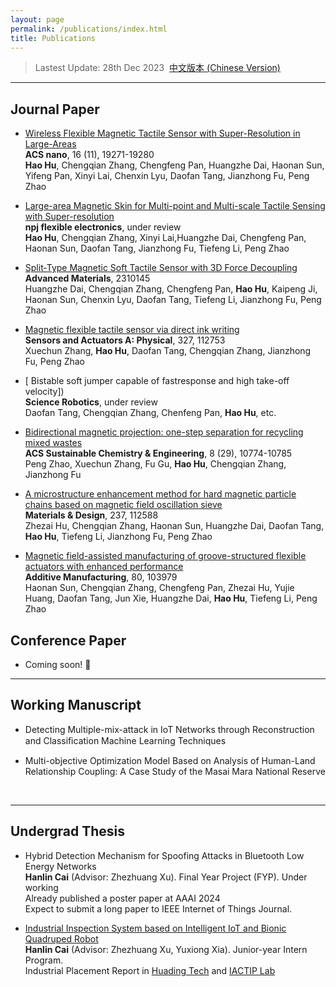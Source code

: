 ```yaml
---
layout: page
permalink: /publications/index.html
title: Publications
---
```


> Lastest Update: 28th Dec 2023&nbsp;  [中文版本 (Chinese Version)](https://caihanlin.com/file/publications-zh/)

---
## Journal Paper

- [Wireless Flexible Magnetic Tactile Sensor with Super-Resolution in Large-Areas](https://pubs.acs.org/doi/epdf/10.1021/acsnano.2c08664)<br>**ACS nano**, 16 (11), 19271-19280<br>**Hao Hu**, Chengqian Zhang, Chengfeng Pan, Huangzhe Dai, Haonan Sun, Yifeng Pan, Xinyi Lai, Chenxin Lyu, Daofan Tang, Jianzhong Fu, Peng Zhao

- [Large-area Magnetic Skin for Multi-point and Multi-scale Tactile Sensing with Super-resolution](https://www.researchsquare.com/article/rs-3722802/v1)<br>**npj flexible electronics**, under review<br>**Hao Hu**, Chengqian Zhang, Xinyi Lai,Huangzhe Dai, Chengfeng Pan, Haonan Sun, Daofan Tang, Jianzhong Fu, Tiefeng Li, Peng Zhao

- [Split‐Type Magnetic Soft Tactile Sensor with 3D Force Decoupling](https://onlinelibrary.wiley.com/doi/abs/10.1002/adma.202310145)<br>**Advanced Materials**, 2310145<br>Huangzhe Dai, Chengqian Zhang, Chengfeng Pan, **Hao Hu**, Kaipeng Ji, Haonan Sun, Chenxin Lyu, Daofan Tang, Tiefeng Li, Jianzhong Fu, Peng Zhao

- [Magnetic flexible tactile sensor via direct ink writing](https://www.sciencedirect.com/science/article/abs/pii/S0924424721002168)<br>**Sensors and Actuators A: Physical**, 327, 112753<br>Xuechun Zhang, **Hao Hu**, Daofan Tang, Chengqian Zhang, Jianzhong Fu, Peng Zhao

- [ Bistable soft jumper capable of fastresponse and high take-off velocity])<br>**Science Robotics**, under review<br>Daofan Tang, Chengqian Zhang, Chenfeng Pan, **Hao Hu**, etc.

- [Bidirectional magnetic projection: one-step separation for recycling mixed wastes](https://pubs.acs.org/doi/abs/10.1021/acssuschemeng.0c02461)<br>**ACS Sustainable Chemistry & Engineering**, 8 (29), 10774-10785<br>Peng Zhao, Xuechun Zhang, Fu Gu, **Hao Hu**, Chengqian Zhang, Jianzhong Fu

- [A microstructure enhancement method for hard magnetic particle chains based on magnetic field oscillation sieve](https://www.sciencedirect.com/science/article/pii/S0264127523010043)<br>**Materials & Design**, 237, 112588<br>Zhezai Hu, Chengqian Zhang, Haonan Sun, Huangzhe Dai, Daofan Tang, **Hao Hu**, Tiefeng Li, Jianzhong Fu, Peng Zhao

- [Magnetic field-assisted manufacturing of groove-structured flexible actuators with enhanced performance](https://www.sciencedirect.com/science/article/abs/pii/S2214860424000253)<br>**Additive Manufacturing**, 80, 103979<br>Haonan Sun, Chengqian Zhang, Chengfeng Pan, Zhezai Hu, Yujie Huang, Daofan Tang, Jun Xie, Huangzhe Dai, **Hao Hu**, Tiefeng Li, Peng Zhao
  <br>


## Conference Paper

- Coming soon! 🚀
  <br>
---

## Working Manuscript

- Detecting Multiple-mix-attack in IoT Networks through Reconstruction and Classiﬁcation Machine Learning Techniques<br>

- Multi-objective Optimization Model Based on Analysis of Human-Land Relationship Coupling: A Case Study of the Masai Mara National Reserve<br>

  <br>

---

## Undergrad Thesis

- Hybrid Detection Mechanism for Spoofing Attacks in Bluetooth Low Energy Networks<br>**Hanlin Cai** (Advisor: Zhezhuang Xu). Final Year Project (FYP). Under working<br>Already published a poster paper at AAAI 2024<br>Expect to submit a long paper to IEEE Internet of Things Journal.

- [Industrial Inspection System based on Intelligent IoT and Bionic Quadruped Robot](https://caihanlin.com/mypaper/thesis/IP-report.pdf)<br>**Hanlin Cai** (Advisor: Zhezhuang Xu, Yuxiong Xia). Junior-year Intern Program.<br>Industrial Placement Report in [Huading Tech](http://www.hdim.com.cn/) and [IACTIP Lab](https://dqxy.fzu.edu.cn/en/)<br>

  <br>
